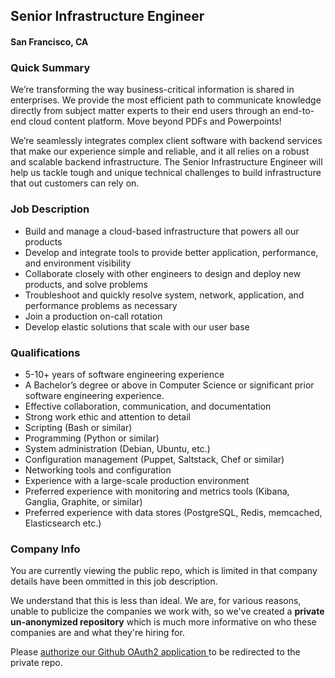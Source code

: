 ## Senior Infrastructure Engineer
#### San Francisco, CA

### Quick Summary
We’re transforming the way business-critical information is shared in enterprises. We provide the most efficient path to communicate knowledge directly from subject matter experts to their end users through an end-to-end cloud content platform. Move beyond PDFs and Powerpoints!

We’re seamlessly integrates complex client software with backend services that make our experience simple and reliable, and it all relies on a robust and scalable backend infrastructure. The Senior Infrastructure Engineer will help us tackle tough and unique technical challenges to build infrastructure that out customers can rely on.

### Job Description
+	Build and manage a cloud-based infrastructure that powers all our products
+	Develop and integrate tools to provide better application, performance, and environment visibility
+	Collaborate closely with other engineers to design and deploy new products, and solve problems
+	Troubleshoot and quickly resolve system, network, application, and performance problems as necessary
+	Join a production on-call rotation
+	Develop elastic solutions that scale with our user base

### Qualifications
+	5-10+ years of software engineering experience
+	A Bachelor’s degree or above in Computer Science or significant prior software engineering experience.
+	Effective collaboration, communication, and documentation
+	Strong work ethic and attention to detail
+	Scripting (Bash or similar)
+	Programming (Python or similar)
+	System administration (Debian, Ubuntu, etc.)
+	Configuration management (Puppet, Saltstack, Chef or similar)
+	Networking tools and configuration
+	Experience with a large-scale production environment
+	Preferred experience with monitoring and metrics tools (Kibana, Ganglia, Graphite, or similar)
+	Preferred experience with data stores (PostgreSQL, Redis, memcached, Elasticsearch etc.)

### Company Info
You are currently viewing the public repo, which is limited in that company details have been ommitted in this job description.  
    
We understand that this is less than ideal.  We are, for various reasons, unable to publicize the companies we work with, so we've
created a **private un-anonymized repository** which is much more informative on who these companies are and what they're hiring for.  
    
Please [authorize our Github OAuth2 application ](http://localhost:3000/users/auth/github?job_id=sw5rbgluzw-senior-infrastructure-engineer) to be redirected to the private repo.
